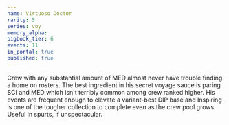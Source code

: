 ```yaml
---
name: Virtuoso Doctor
rarity: 5
series: voy
memory_alpha:
bigbook_tier: 6
events: 11
in_portal: true
published: true
---
```


Crew with any substantial amount of MED almost never have trouble finding a home on rosters. The best ingredient in his secret voyage sauce is paring SCI and MED which isn't terribly common among crew ranked higher. His events are frequent enough to elevate a variant-best DIP base and Inspiring is one of the tougher collection to complete even as the crew pool grows. Useful in spurts, if unspectacular.
